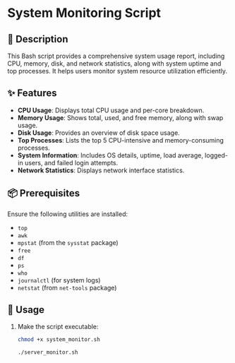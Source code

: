 # System Monitoring Script

## 📌 Description
This Bash script provides a comprehensive system usage report, including CPU, memory, disk, and network statistics, along with system uptime and top processes. It helps users monitor system resource utilization efficiently.

## ✨ Features
- **CPU Usage**: Displays total CPU usage and per-core breakdown.
- **Memory Usage**: Shows total, used, and free memory, along with swap usage.
- **Disk Usage**: Provides an overview of disk space usage.
- **Top Processes**: Lists the top 5 CPU-intensive and memory-consuming processes.
- **System Information**: Includes OS details, uptime, load average, logged-in users, and failed login attempts.
- **Network Statistics**: Displays network interface statistics.

## 📦 Prerequisites
Ensure the following utilities are installed:
- `top`
- `awk`
- `mpstat` (from the `sysstat` package)
- `free`
- `df`
- `ps`
- `who`
- `journalctl` (for system logs)
- `netstat` (from `net-tools` package)

## 🚀 Usage
1. Make the script executable:
   ```bash
   chmod +x system_monitor.sh
   ```
   ```bash
   ./server_monitor.sh
